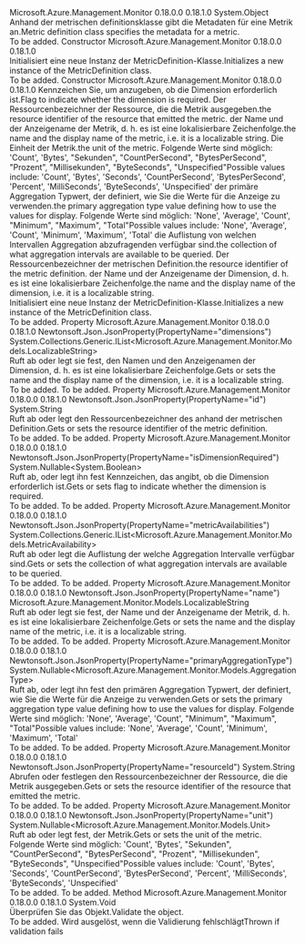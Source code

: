 <Type Name="MetricDefinition" FullName="Microsoft.Azure.Management.Monitor.Models.MetricDefinition">
  <TypeSignature Language="C#" Value="public class MetricDefinition" />
  <TypeSignature Language="ILAsm" Value=".class public auto ansi beforefieldinit MetricDefinition extends System.Object" />
  <TypeSignature Language="DocId" Value="T:Microsoft.Azure.Management.Monitor.Models.MetricDefinition" />
  <TypeSignature Language="VB.NET" Value="Public Class MetricDefinition" />
  <TypeSignature Language="F#" Value="type MetricDefinition = class" />
  <AssemblyInfo>
    <AssemblyName>Microsoft.Azure.Management.Monitor</AssemblyName>
    <AssemblyVersion>0.18.0.0</AssemblyVersion>
    <AssemblyVersion>0.18.1.0</AssemblyVersion>
  </AssemblyInfo>
  <Base>
    <BaseTypeName>System.Object</BaseTypeName>
  </Base>
  <Interfaces />
  <Docs>
    <summary>
            <span data-ttu-id="c6292-101">Anhand der metrischen definitionsklasse gibt die Metadaten für eine Metrik an.</span><span class="sxs-lookup"><span data-stu-id="c6292-101">Metric definition class specifies the metadata for a metric.</span></span>
            </summary>
    <remarks>To be added.</remarks>
  </Docs>
  <Members>
    <Member MemberName=".ctor">
      <MemberSignature Language="C#" Value="public MetricDefinition ();" />
      <MemberSignature Language="ILAsm" Value=".method public hidebysig specialname rtspecialname instance void .ctor() cil managed" />
      <MemberSignature Language="DocId" Value="M:Microsoft.Azure.Management.Monitor.Models.MetricDefinition.#ctor" />
      <MemberSignature Language="VB.NET" Value="Public Sub New ()" />
      <MemberType>Constructor</MemberType>
      <AssemblyInfo>
        <AssemblyName>Microsoft.Azure.Management.Monitor</AssemblyName>
        <AssemblyVersion>0.18.0.0</AssemblyVersion>
        <AssemblyVersion>0.18.1.0</AssemblyVersion>
      </AssemblyInfo>
      <Parameters />
      <Docs>
        <summary>
            <span data-ttu-id="c6292-102">Initialisiert eine neue Instanz der MetricDefinition-Klasse.</span><span class="sxs-lookup"><span data-stu-id="c6292-102">Initializes a new instance of the MetricDefinition class.</span></span>
            </summary>
        <remarks>To be added.</remarks>
      </Docs>
    </Member>
    <Member MemberName=".ctor">
      <MemberSignature Language="C#" Value="public MetricDefinition (Nullable&lt;bool&gt; isDimensionRequired = null, string resourceId = null, Microsoft.Azure.Management.Monitor.Models.LocalizableString name = null, Nullable&lt;Microsoft.Azure.Management.Monitor.Models.Unit&gt; unit = null, Nullable&lt;Microsoft.Azure.Management.Monitor.Models.AggregationType&gt; primaryAggregationType = null, System.Collections.Generic.IList&lt;Microsoft.Azure.Management.Monitor.Models.MetricAvailability&gt; metricAvailabilities = null, string id = null, System.Collections.Generic.IList&lt;Microsoft.Azure.Management.Monitor.Models.LocalizableString&gt; dimensions = null);" />
      <MemberSignature Language="ILAsm" Value=".method public hidebysig specialname rtspecialname instance void .ctor(valuetype System.Nullable`1&lt;bool&gt; isDimensionRequired, string resourceId, class Microsoft.Azure.Management.Monitor.Models.LocalizableString name, valuetype System.Nullable`1&lt;valuetype Microsoft.Azure.Management.Monitor.Models.Unit&gt; unit, valuetype System.Nullable`1&lt;valuetype Microsoft.Azure.Management.Monitor.Models.AggregationType&gt; primaryAggregationType, class System.Collections.Generic.IList`1&lt;class Microsoft.Azure.Management.Monitor.Models.MetricAvailability&gt; metricAvailabilities, string id, class System.Collections.Generic.IList`1&lt;class Microsoft.Azure.Management.Monitor.Models.LocalizableString&gt; dimensions) cil managed" />
      <MemberSignature Language="DocId" Value="M:Microsoft.Azure.Management.Monitor.Models.MetricDefinition.#ctor(System.Nullable{System.Boolean},System.String,Microsoft.Azure.Management.Monitor.Models.LocalizableString,System.Nullable{Microsoft.Azure.Management.Monitor.Models.Unit},System.Nullable{Microsoft.Azure.Management.Monitor.Models.AggregationType},System.Collections.Generic.IList{Microsoft.Azure.Management.Monitor.Models.MetricAvailability},System.String,System.Collections.Generic.IList{Microsoft.Azure.Management.Monitor.Models.LocalizableString})" />
      <MemberSignature Language="VB.NET" Value="Public Sub New (Optional isDimensionRequired As Nullable(Of Boolean) = null, Optional resourceId As String = null, Optional name As LocalizableString = null, Optional unit As Nullable(Of Unit) = null, Optional primaryAggregationType As Nullable(Of AggregationType) = null, Optional metricAvailabilities As IList(Of MetricAvailability) = null, Optional id As String = null, Optional dimensions As IList(Of LocalizableString) = null)" />
      <MemberSignature Language="F#" Value="new Microsoft.Azure.Management.Monitor.Models.MetricDefinition : Nullable&lt;bool&gt; * string * Microsoft.Azure.Management.Monitor.Models.LocalizableString * Nullable&lt;Microsoft.Azure.Management.Monitor.Models.Unit&gt; * Nullable&lt;Microsoft.Azure.Management.Monitor.Models.AggregationType&gt; * System.Collections.Generic.IList&lt;Microsoft.Azure.Management.Monitor.Models.MetricAvailability&gt; * string * System.Collections.Generic.IList&lt;Microsoft.Azure.Management.Monitor.Models.LocalizableString&gt; -&gt; Microsoft.Azure.Management.Monitor.Models.MetricDefinition" Usage="new Microsoft.Azure.Management.Monitor.Models.MetricDefinition (isDimensionRequired, resourceId, name, unit, primaryAggregationType, metricAvailabilities, id, dimensions)" />
      <MemberType>Constructor</MemberType>
      <AssemblyInfo>
        <AssemblyName>Microsoft.Azure.Management.Monitor</AssemblyName>
        <AssemblyVersion>0.18.0.0</AssemblyVersion>
        <AssemblyVersion>0.18.1.0</AssemblyVersion>
      </AssemblyInfo>
      <Parameters>
        <Parameter Name="isDimensionRequired" Type="System.Nullable&lt;System.Boolean&gt;" />
        <Parameter Name="resourceId" Type="System.String" />
        <Parameter Name="name" Type="Microsoft.Azure.Management.Monitor.Models.LocalizableString" />
        <Parameter Name="unit" Type="System.Nullable&lt;Microsoft.Azure.Management.Monitor.Models.Unit&gt;" />
        <Parameter Name="primaryAggregationType" Type="System.Nullable&lt;Microsoft.Azure.Management.Monitor.Models.AggregationType&gt;" />
        <Parameter Name="metricAvailabilities" Type="System.Collections.Generic.IList&lt;Microsoft.Azure.Management.Monitor.Models.MetricAvailability&gt;" />
        <Parameter Name="id" Type="System.String" />
        <Parameter Name="dimensions" Type="System.Collections.Generic.IList&lt;Microsoft.Azure.Management.Monitor.Models.LocalizableString&gt;" />
      </Parameters>
      <Docs>
        <param name="isDimensionRequired"><span data-ttu-id="c6292-103">Kennzeichen Sie, um anzugeben, ob die Dimension erforderlich ist.</span><span class="sxs-lookup"><span data-stu-id="c6292-103">Flag to indicate whether the dimension is required.</span></span></param>
        <param name="resourceId"><span data-ttu-id="c6292-104">Der Ressourcenbezeichner der Ressource, die die Metrik ausgegeben.</span><span class="sxs-lookup"><span data-stu-id="c6292-104">the resource identifier of the resource that emitted the metric.</span></span></param>
        <param name="name"><span data-ttu-id="c6292-105">der Name und der Anzeigename der Metrik, d. h. es ist eine lokalisierbare Zeichenfolge.</span><span class="sxs-lookup"><span data-stu-id="c6292-105">the name and the display name of the metric, i.e. it is a localizable string.</span></span></param>
        <param name="unit"><span data-ttu-id="c6292-106">Die Einheit der Metrik.</span><span class="sxs-lookup"><span data-stu-id="c6292-106">the unit of the metric.</span></span> <span data-ttu-id="c6292-107">Folgende Werte sind möglich: 'Count', 'Bytes', "Sekunden", "CountPerSecond", "BytesPerSecond", "Prozent", "Millisekunden", "ByteSeconds", "Unspecified"</span><span class="sxs-lookup"><span data-stu-id="c6292-107">Possible values include: 'Count', 'Bytes', 'Seconds', 'CountPerSecond', 'BytesPerSecond', 'Percent', 'MilliSeconds', 'ByteSeconds', 'Unspecified'</span></span></param>
        <param name="primaryAggregationType"><span data-ttu-id="c6292-108">der primäre Aggregation Typwert, der definiert, wie Sie die Werte für die Anzeige zu verwenden.</span><span class="sxs-lookup"><span data-stu-id="c6292-108">the primary aggregation type value defining how to use the values for display.</span></span> <span data-ttu-id="c6292-109">Folgende Werte sind möglich: 'None', 'Average', 'Count', "Minimum", "Maximum", "Total"</span><span class="sxs-lookup"><span data-stu-id="c6292-109">Possible values include: 'None', 'Average', 'Count', 'Minimum', 'Maximum', 'Total'</span></span></param>
        <param name="metricAvailabilities"><span data-ttu-id="c6292-110">die Auflistung von welchen Intervallen Aggregation abzufragenden verfügbar sind.</span><span class="sxs-lookup"><span data-stu-id="c6292-110">the collection of what aggregation intervals are available to be queried.</span></span></param>
        <param name="id"><span data-ttu-id="c6292-111">Der Ressourcenbezeichner der metrischen Definition.</span><span class="sxs-lookup"><span data-stu-id="c6292-111">the resource identifier of the metric definition.</span></span></param>
        <param name="dimensions"><span data-ttu-id="c6292-112">der Name und der Anzeigename der Dimension, d. h. es ist eine lokalisierbare Zeichenfolge.</span><span class="sxs-lookup"><span data-stu-id="c6292-112">the name and the display name of the dimension, i.e. it is a localizable string.</span></span></param>
        <summary>
            <span data-ttu-id="c6292-113">Initialisiert eine neue Instanz der MetricDefinition-Klasse.</span><span class="sxs-lookup"><span data-stu-id="c6292-113">Initializes a new instance of the MetricDefinition class.</span></span>
            </summary>
        <remarks>To be added.</remarks>
      </Docs>
    </Member>
    <Member MemberName="Dimensions">
      <MemberSignature Language="C#" Value="public System.Collections.Generic.IList&lt;Microsoft.Azure.Management.Monitor.Models.LocalizableString&gt; Dimensions { get; set; }" />
      <MemberSignature Language="ILAsm" Value=".property instance class System.Collections.Generic.IList`1&lt;class Microsoft.Azure.Management.Monitor.Models.LocalizableString&gt; Dimensions" />
      <MemberSignature Language="DocId" Value="P:Microsoft.Azure.Management.Monitor.Models.MetricDefinition.Dimensions" />
      <MemberSignature Language="VB.NET" Value="Public Property Dimensions As IList(Of LocalizableString)" />
      <MemberSignature Language="F#" Value="member this.Dimensions : System.Collections.Generic.IList&lt;Microsoft.Azure.Management.Monitor.Models.LocalizableString&gt; with get, set" Usage="Microsoft.Azure.Management.Monitor.Models.MetricDefinition.Dimensions" />
      <MemberType>Property</MemberType>
      <AssemblyInfo>
        <AssemblyName>Microsoft.Azure.Management.Monitor</AssemblyName>
        <AssemblyVersion>0.18.0.0</AssemblyVersion>
        <AssemblyVersion>0.18.1.0</AssemblyVersion>
      </AssemblyInfo>
      <Attributes>
        <Attribute>
          <AttributeName>Newtonsoft.Json.JsonProperty(PropertyName="dimensions")</AttributeName>
        </Attribute>
      </Attributes>
      <ReturnValue>
        <ReturnType>System.Collections.Generic.IList&lt;Microsoft.Azure.Management.Monitor.Models.LocalizableString&gt;</ReturnType>
      </ReturnValue>
      <Docs>
        <summary>
            <span data-ttu-id="c6292-114">Ruft ab oder legt sie fest, den Namen und den Anzeigenamen der Dimension, d. h. es ist eine lokalisierbare Zeichenfolge.</span><span class="sxs-lookup"><span data-stu-id="c6292-114">Gets or sets the name and the display name of the dimension, i.e. it is a localizable string.</span></span>
            </summary>
        <value>To be added.</value>
        <remarks>To be added.</remarks>
      </Docs>
    </Member>
    <Member MemberName="Id">
      <MemberSignature Language="C#" Value="public string Id { get; set; }" />
      <MemberSignature Language="ILAsm" Value=".property instance string Id" />
      <MemberSignature Language="DocId" Value="P:Microsoft.Azure.Management.Monitor.Models.MetricDefinition.Id" />
      <MemberSignature Language="VB.NET" Value="Public Property Id As String" />
      <MemberSignature Language="F#" Value="member this.Id : string with get, set" Usage="Microsoft.Azure.Management.Monitor.Models.MetricDefinition.Id" />
      <MemberType>Property</MemberType>
      <AssemblyInfo>
        <AssemblyName>Microsoft.Azure.Management.Monitor</AssemblyName>
        <AssemblyVersion>0.18.0.0</AssemblyVersion>
        <AssemblyVersion>0.18.1.0</AssemblyVersion>
      </AssemblyInfo>
      <Attributes>
        <Attribute>
          <AttributeName>Newtonsoft.Json.JsonProperty(PropertyName="id")</AttributeName>
        </Attribute>
      </Attributes>
      <ReturnValue>
        <ReturnType>System.String</ReturnType>
      </ReturnValue>
      <Docs>
        <summary>
            <span data-ttu-id="c6292-115">Ruft ab oder legt den Ressourcenbezeichner des anhand der metrischen Definition.</span><span class="sxs-lookup"><span data-stu-id="c6292-115">Gets or sets the resource identifier of the metric definition.</span></span>
            </summary>
        <value>To be added.</value>
        <remarks>To be added.</remarks>
      </Docs>
    </Member>
    <Member MemberName="IsDimensionRequired">
      <MemberSignature Language="C#" Value="public Nullable&lt;bool&gt; IsDimensionRequired { get; set; }" />
      <MemberSignature Language="ILAsm" Value=".property instance valuetype System.Nullable`1&lt;bool&gt; IsDimensionRequired" />
      <MemberSignature Language="DocId" Value="P:Microsoft.Azure.Management.Monitor.Models.MetricDefinition.IsDimensionRequired" />
      <MemberSignature Language="VB.NET" Value="Public Property IsDimensionRequired As Nullable(Of Boolean)" />
      <MemberSignature Language="F#" Value="member this.IsDimensionRequired : Nullable&lt;bool&gt; with get, set" Usage="Microsoft.Azure.Management.Monitor.Models.MetricDefinition.IsDimensionRequired" />
      <MemberType>Property</MemberType>
      <AssemblyInfo>
        <AssemblyName>Microsoft.Azure.Management.Monitor</AssemblyName>
        <AssemblyVersion>0.18.0.0</AssemblyVersion>
        <AssemblyVersion>0.18.1.0</AssemblyVersion>
      </AssemblyInfo>
      <Attributes>
        <Attribute>
          <AttributeName>Newtonsoft.Json.JsonProperty(PropertyName="isDimensionRequired")</AttributeName>
        </Attribute>
      </Attributes>
      <ReturnValue>
        <ReturnType>System.Nullable&lt;System.Boolean&gt;</ReturnType>
      </ReturnValue>
      <Docs>
        <summary>
            <span data-ttu-id="c6292-116">Ruft ab, oder legt ihn fest Kennzeichen, das angibt, ob die Dimension erforderlich ist.</span><span class="sxs-lookup"><span data-stu-id="c6292-116">Gets or sets flag to indicate whether the dimension is required.</span></span>
            </summary>
        <value>To be added.</value>
        <remarks>To be added.</remarks>
      </Docs>
    </Member>
    <Member MemberName="MetricAvailabilities">
      <MemberSignature Language="C#" Value="public System.Collections.Generic.IList&lt;Microsoft.Azure.Management.Monitor.Models.MetricAvailability&gt; MetricAvailabilities { get; set; }" />
      <MemberSignature Language="ILAsm" Value=".property instance class System.Collections.Generic.IList`1&lt;class Microsoft.Azure.Management.Monitor.Models.MetricAvailability&gt; MetricAvailabilities" />
      <MemberSignature Language="DocId" Value="P:Microsoft.Azure.Management.Monitor.Models.MetricDefinition.MetricAvailabilities" />
      <MemberSignature Language="VB.NET" Value="Public Property MetricAvailabilities As IList(Of MetricAvailability)" />
      <MemberSignature Language="F#" Value="member this.MetricAvailabilities : System.Collections.Generic.IList&lt;Microsoft.Azure.Management.Monitor.Models.MetricAvailability&gt; with get, set" Usage="Microsoft.Azure.Management.Monitor.Models.MetricDefinition.MetricAvailabilities" />
      <MemberType>Property</MemberType>
      <AssemblyInfo>
        <AssemblyName>Microsoft.Azure.Management.Monitor</AssemblyName>
        <AssemblyVersion>0.18.0.0</AssemblyVersion>
        <AssemblyVersion>0.18.1.0</AssemblyVersion>
      </AssemblyInfo>
      <Attributes>
        <Attribute>
          <AttributeName>Newtonsoft.Json.JsonProperty(PropertyName="metricAvailabilities")</AttributeName>
        </Attribute>
      </Attributes>
      <ReturnValue>
        <ReturnType>System.Collections.Generic.IList&lt;Microsoft.Azure.Management.Monitor.Models.MetricAvailability&gt;</ReturnType>
      </ReturnValue>
      <Docs>
        <summary>
            <span data-ttu-id="c6292-117">Ruft ab oder legt die Auflistung der welche Aggregation Intervalle verfügbar sind.</span><span class="sxs-lookup"><span data-stu-id="c6292-117">Gets or sets the collection of what aggregation intervals are available to be queried.</span></span>
            </summary>
        <value>To be added.</value>
        <remarks>To be added.</remarks>
      </Docs>
    </Member>
    <Member MemberName="Name">
      <MemberSignature Language="C#" Value="public Microsoft.Azure.Management.Monitor.Models.LocalizableString Name { get; set; }" />
      <MemberSignature Language="ILAsm" Value=".property instance class Microsoft.Azure.Management.Monitor.Models.LocalizableString Name" />
      <MemberSignature Language="DocId" Value="P:Microsoft.Azure.Management.Monitor.Models.MetricDefinition.Name" />
      <MemberSignature Language="VB.NET" Value="Public Property Name As LocalizableString" />
      <MemberSignature Language="F#" Value="member this.Name : Microsoft.Azure.Management.Monitor.Models.LocalizableString with get, set" Usage="Microsoft.Azure.Management.Monitor.Models.MetricDefinition.Name" />
      <MemberType>Property</MemberType>
      <AssemblyInfo>
        <AssemblyName>Microsoft.Azure.Management.Monitor</AssemblyName>
        <AssemblyVersion>0.18.0.0</AssemblyVersion>
        <AssemblyVersion>0.18.1.0</AssemblyVersion>
      </AssemblyInfo>
      <Attributes>
        <Attribute>
          <AttributeName>Newtonsoft.Json.JsonProperty(PropertyName="name")</AttributeName>
        </Attribute>
      </Attributes>
      <ReturnValue>
        <ReturnType>Microsoft.Azure.Management.Monitor.Models.LocalizableString</ReturnType>
      </ReturnValue>
      <Docs>
        <summary>
            <span data-ttu-id="c6292-118">Ruft ab oder legt sie fest, der Name und der Anzeigename der Metrik, d. h. es ist eine lokalisierbare Zeichenfolge.</span><span class="sxs-lookup"><span data-stu-id="c6292-118">Gets or sets the name and the display name of the metric, i.e. it is a localizable string.</span></span>
            </summary>
        <value>To be added.</value>
        <remarks>To be added.</remarks>
      </Docs>
    </Member>
    <Member MemberName="PrimaryAggregationType">
      <MemberSignature Language="C#" Value="public Nullable&lt;Microsoft.Azure.Management.Monitor.Models.AggregationType&gt; PrimaryAggregationType { get; set; }" />
      <MemberSignature Language="ILAsm" Value=".property instance valuetype System.Nullable`1&lt;valuetype Microsoft.Azure.Management.Monitor.Models.AggregationType&gt; PrimaryAggregationType" />
      <MemberSignature Language="DocId" Value="P:Microsoft.Azure.Management.Monitor.Models.MetricDefinition.PrimaryAggregationType" />
      <MemberSignature Language="VB.NET" Value="Public Property PrimaryAggregationType As Nullable(Of AggregationType)" />
      <MemberSignature Language="F#" Value="member this.PrimaryAggregationType : Nullable&lt;Microsoft.Azure.Management.Monitor.Models.AggregationType&gt; with get, set" Usage="Microsoft.Azure.Management.Monitor.Models.MetricDefinition.PrimaryAggregationType" />
      <MemberType>Property</MemberType>
      <AssemblyInfo>
        <AssemblyName>Microsoft.Azure.Management.Monitor</AssemblyName>
        <AssemblyVersion>0.18.0.0</AssemblyVersion>
        <AssemblyVersion>0.18.1.0</AssemblyVersion>
      </AssemblyInfo>
      <Attributes>
        <Attribute>
          <AttributeName>Newtonsoft.Json.JsonProperty(PropertyName="primaryAggregationType")</AttributeName>
        </Attribute>
      </Attributes>
      <ReturnValue>
        <ReturnType>System.Nullable&lt;Microsoft.Azure.Management.Monitor.Models.AggregationType&gt;</ReturnType>
      </ReturnValue>
      <Docs>
        <summary>
            <span data-ttu-id="c6292-119">Ruft ab, oder legt ihn fest den primären Aggregation Typwert, der definiert, wie Sie die Werte für die Anzeige zu verwenden.</span><span class="sxs-lookup"><span data-stu-id="c6292-119">Gets or sets the primary aggregation type value defining how to use the values for display.</span></span> <span data-ttu-id="c6292-120">Folgende Werte sind möglich: 'None', 'Average', 'Count', "Minimum", "Maximum", "Total"</span><span class="sxs-lookup"><span data-stu-id="c6292-120">Possible values include: 'None', 'Average', 'Count', 'Minimum', 'Maximum', 'Total'</span></span>
            </summary>
        <value>To be added.</value>
        <remarks>To be added.</remarks>
      </Docs>
    </Member>
    <Member MemberName="ResourceId">
      <MemberSignature Language="C#" Value="public string ResourceId { get; set; }" />
      <MemberSignature Language="ILAsm" Value=".property instance string ResourceId" />
      <MemberSignature Language="DocId" Value="P:Microsoft.Azure.Management.Monitor.Models.MetricDefinition.ResourceId" />
      <MemberSignature Language="VB.NET" Value="Public Property ResourceId As String" />
      <MemberSignature Language="F#" Value="member this.ResourceId : string with get, set" Usage="Microsoft.Azure.Management.Monitor.Models.MetricDefinition.ResourceId" />
      <MemberType>Property</MemberType>
      <AssemblyInfo>
        <AssemblyName>Microsoft.Azure.Management.Monitor</AssemblyName>
        <AssemblyVersion>0.18.0.0</AssemblyVersion>
        <AssemblyVersion>0.18.1.0</AssemblyVersion>
      </AssemblyInfo>
      <Attributes>
        <Attribute>
          <AttributeName>Newtonsoft.Json.JsonProperty(PropertyName="resourceId")</AttributeName>
        </Attribute>
      </Attributes>
      <ReturnValue>
        <ReturnType>System.String</ReturnType>
      </ReturnValue>
      <Docs>
        <summary>
            <span data-ttu-id="c6292-121">Abrufen oder festlegen den Ressourcenbezeichner der Ressource, die die Metrik ausgegeben.</span><span class="sxs-lookup"><span data-stu-id="c6292-121">Gets or sets the resource identifier of the resource that emitted the metric.</span></span>
            </summary>
        <value>To be added.</value>
        <remarks>To be added.</remarks>
      </Docs>
    </Member>
    <Member MemberName="Unit">
      <MemberSignature Language="C#" Value="public Nullable&lt;Microsoft.Azure.Management.Monitor.Models.Unit&gt; Unit { get; set; }" />
      <MemberSignature Language="ILAsm" Value=".property instance valuetype System.Nullable`1&lt;valuetype Microsoft.Azure.Management.Monitor.Models.Unit&gt; Unit" />
      <MemberSignature Language="DocId" Value="P:Microsoft.Azure.Management.Monitor.Models.MetricDefinition.Unit" />
      <MemberSignature Language="VB.NET" Value="Public Property Unit As Nullable(Of Unit)" />
      <MemberSignature Language="F#" Value="member this.Unit : Nullable&lt;Microsoft.Azure.Management.Monitor.Models.Unit&gt; with get, set" Usage="Microsoft.Azure.Management.Monitor.Models.MetricDefinition.Unit" />
      <MemberType>Property</MemberType>
      <AssemblyInfo>
        <AssemblyName>Microsoft.Azure.Management.Monitor</AssemblyName>
        <AssemblyVersion>0.18.0.0</AssemblyVersion>
        <AssemblyVersion>0.18.1.0</AssemblyVersion>
      </AssemblyInfo>
      <Attributes>
        <Attribute>
          <AttributeName>Newtonsoft.Json.JsonProperty(PropertyName="unit")</AttributeName>
        </Attribute>
      </Attributes>
      <ReturnValue>
        <ReturnType>System.Nullable&lt;Microsoft.Azure.Management.Monitor.Models.Unit&gt;</ReturnType>
      </ReturnValue>
      <Docs>
        <summary>
            <span data-ttu-id="c6292-122">Ruft ab oder legt fest, der Metrik.</span><span class="sxs-lookup"><span data-stu-id="c6292-122">Gets or sets the unit of the metric.</span></span> <span data-ttu-id="c6292-123">Folgende Werte sind möglich: 'Count', 'Bytes', "Sekunden", "CountPerSecond", "BytesPerSecond", "Prozent", "Millisekunden", "ByteSeconds", "Unspecified"</span><span class="sxs-lookup"><span data-stu-id="c6292-123">Possible values include: 'Count', 'Bytes', 'Seconds', 'CountPerSecond', 'BytesPerSecond', 'Percent', 'MilliSeconds', 'ByteSeconds', 'Unspecified'</span></span>
            </summary>
        <value>To be added.</value>
        <remarks>To be added.</remarks>
      </Docs>
    </Member>
    <Member MemberName="Validate">
      <MemberSignature Language="C#" Value="public virtual void Validate ();" />
      <MemberSignature Language="ILAsm" Value=".method public hidebysig newslot virtual instance void Validate() cil managed" />
      <MemberSignature Language="DocId" Value="M:Microsoft.Azure.Management.Monitor.Models.MetricDefinition.Validate" />
      <MemberSignature Language="VB.NET" Value="Public Overridable Sub Validate ()" />
      <MemberSignature Language="F#" Value="abstract member Validate : unit -&gt; unit&#xA;override this.Validate : unit -&gt; unit" Usage="metricDefinition.Validate " />
      <MemberType>Method</MemberType>
      <AssemblyInfo>
        <AssemblyName>Microsoft.Azure.Management.Monitor</AssemblyName>
        <AssemblyVersion>0.18.0.0</AssemblyVersion>
        <AssemblyVersion>0.18.1.0</AssemblyVersion>
      </AssemblyInfo>
      <ReturnValue>
        <ReturnType>System.Void</ReturnType>
      </ReturnValue>
      <Parameters />
      <Docs>
        <summary>
            <span data-ttu-id="c6292-124">Überprüfen Sie das Objekt.</span><span class="sxs-lookup"><span data-stu-id="c6292-124">Validate the object.</span></span>
            </summary>
        <remarks>To be added.</remarks>
        <exception cref="T:Microsoft.Rest.ValidationException">
            <span data-ttu-id="c6292-125">Wird ausgelöst, wenn die Validierung fehlschlägt</span><span class="sxs-lookup"><span data-stu-id="c6292-125">Thrown if validation fails</span></span>
            </exception>
      </Docs>
    </Member>
  </Members>
</Type>